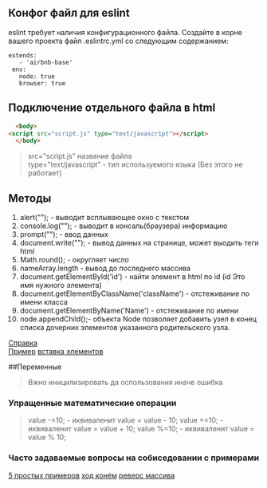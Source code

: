 ## Конфог файл для eslint   
eslint требует наличия конфигурационного файла. Создайте в корне вашего проекта файл .eslintrc.yml со следующим содержанием:
~~~
extends:
   - 'airbnb-base'
 env:
   node: true
   browser: true
~~~

## Подключение отдельного файла в html

~~~ html
  <body>
<script src="script.js" type="text/javascript"></script>
  </body>
~~~
>  src="script.js" название файла    
>  type="text/javascript" -  тип используемого языка (Без этого не работает)   

## Методы    
1. alert(""); - выводит всплывающее окно с текстом    
2. console.log(""); - выводит в консаль(браузера) информацию   
3. prompt(""); - ввод данных   
4. document.write(""); - вывод данных на странице, может выодить теги html 
5. Math.round(); - округляет число
6. nameArray.length - вывод до последнего массива  
7. document.getElementById('id') - найти элемент в html по id (id Это имя нужного элемента)
8. document.getElementByClassName('className') - отстеживание по имени класса
9. document.getElementByName('Name') - отстеживание по имени
10. node.appendChild();- объекта Node позволяет добавить узел в конец списка дочерних элементов указанного родительского узла.



[Справка](http://htmlbook.ru/html)   
[Пример](https://www.youtube.com/watch?v=JkYOYtIAwR0)
[вставка элементов](https://learn.javascript.ru/modifying-document)

##Переменные
> Вжно иницилизировать да оспользования иначе ошибка

### Упращенные математические операции   
> value -=10; - иквиваленит value = value - 10;
> value +=10; - иквиваленит value = value + 10;
> value %=10; - иквиваленит value = value % 10;

### Часто задаваемые вопросы на собиседовании с примерами   
[5 простых примеров](https://www.youtube.com/watch?v=FfMLwVlSxDo)
[ход конём](https://www.youtube.com/watch?v=yTT3qMDCFgs) 
[реверс массива](https://www.youtube.com/watch?v=JiX2RGaW5I4) 
